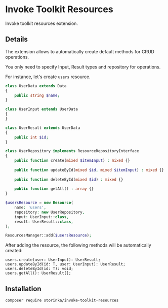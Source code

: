 # Invoke Toolkit Resources

Invoke toolkit resources extension.

## Details

The extension allows to automatically create default methods for CRUD operations.

You only need to specify Input, Result types and repository for operations.

For instance, let's create `users` resource.

```php
class UserData extends Data
{
    public string $name;
}

class UserInput extends UserData
{
}

class UserResult extends UserData
{
    public int $id;
}

class UserRepository implements ResourceRepositoryInterface
{
    public function create(mixed $itemInput) : mixed {}
    
    public function updateById(mixed $id, mixed $itemInput) : mixed {}
    
    public function deleteById(mixed $id) : mixed {}
    
    public function getAll() : array {}
}

$usersResource = new Resource(
    name: 'users',
    repository: new UserRepository,
    input: UserInput::class,
    result: UserResult::class,
);

ResourcesManager::add($usersResource);
```

After adding the resource, the following methods will be automatically created:

```
users.create(user: UserInput): UserResult;
users.updateById(id: T, user: UserInput): UserResult;
users.deleteById(id: T): void;
users.getAll(): UserResult[];
```

## Installation

```shell
composer require storinka/invoke-toolkit-resources
```
